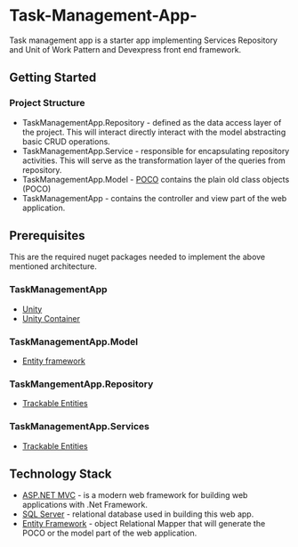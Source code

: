 # Task-Management-App-
Task management app is a starter app implementing Services Repository and Unit of Work Pattern and Devexpress front end framework.


## Getting Started

### Project Structure

- TaskManagementApp.Repository - defined as the data access layer of the project. This will interact directly interact with the model abstracting basic CRUD operations.
- TaskManagementApp.Service - responsible for encapsulating repository activities. This will serve as the transformation layer of the queries from repository.
- TaskManagementApp.Model - [POCO](https://docs.microsoft.com/en-us/dotnet/csharp/programming-guide/classes-and-structs/classes) contains the plain old class objects (POCO)
- TaskManagementApp - contains the controller and view part of the web application.

## Prerequisites
This are the required nuget packages needed to implement the above mentioned architecture.

### TaskManagementApp

- [Unity](https://www.nuget.org/packages/Unity/)
- [Unity Container](https://www.nuget.org/packages/Unity.Container/)

### TaskManagementApp.Model

- [Entity framework](https://www.nuget.org/packages/EntityFramework/)


### TaskMangementApp.Repository 

- [Trackable Entities](https://www.nuget.org/packages/TrackableEntities.EF.6/)

### TaskManagementApp.Services

- [Trackable Entities](https://www.nuget.org/packages/TrackableEntities.EF.6/)



## Technology Stack 

- [ASP.NET MVC](https://dotnet.microsoft.com/apps/aspnet/mvc) - is a modern web framework for building web applications with .Net Framework.
- [SQL Server](https://www.microsoft.com/en-us/sql-server/sql-server-2017) - relational database used in building this web app.
- [Entity Framework](https://docs.microsoft.com/en-us/ef/) - object Relational Mapper that will generate the POCO or the model part of the web application.

